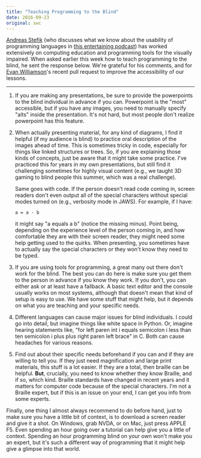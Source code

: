```yaml
---
title: "Teaching Programming to the Blind"
date: 2016-09-23
original: swc
---
```


[Andreas Stefik](https://ramblesblog.files.wordpress.com/2016/05/inpraiseoftweaking.pdf)
(who discusses what we know about the usability of programming languages
in [this entertaining podcast](https://www.functionalgeekery.com/episode-55-andreas-stefik/))
has worked extensively on computing education and programming tools for the visually impaired.
When asked earlier this week how to teach programming to the blind,
he sent the response below.
We're grateful for his comments,
and for [Evan Williamson](https://vivo.nkn.uidaho.edu/vivo/display/n43629)'s
recent pull request
to improve the accessibility of our lessons.

---

1. If you are making any presentations, be sure to provide the
   powerpoints to the blind individual in advance if you
   can. Powerpoint is the "most" accessible, but if you have any
   images, you need to manually specify "alts" inside the
   presentation. It's not hard, but most people don't realize
   powerpoint has this feature.

2. When actually presenting material, for any kind of diagrams, I find
   it helpful (if my audience is blind) to practice oral description
   of the images ahead of time. This is sometimes tricky in code,
   especially for things like linked structures or trees. So, if you
   are explaining those kinds of concepts, just be aware that it might
   take some practice. I've practiced this for years in my own
   presentations, but still find it challenging sometimes for highly
   visual content (e.g., we taught 3D gaming to blind people this
   summer, which was a real challenge).

   Same goes with code. If the person doesn't read code coming in,
   screen readers don't even output all of the special characters
   without special modes turned on (e.g., verbosity mode in JAWS). For
   example, if I have:

   ~~~
   a = a - b
   ~~~

   it might say "a equals a b" (notice the missing minus).  Point
   being, depending on the experience level of the person coming in,
   and how comfortable they are with their screen reader, they might
   need some help getting used to the quirks. When presenting, you
   sometimes have to actually say the special characters or they won't
   know they need to be typed.

3. If you are using tools for programming, a great many out there
   don't work for the blind. The best you can do here is make sure you
   get them to the person in advance if you know they work. If you
   don't, you can either ask or at least have a fallback. A basic text
   editor and the console usually works on most systems, although that
   doesn't mean that kind of setup is easy to use. We have some stuff
   that might help, but it depends on what you are teaching and your
   specific needs.

4. Different languages can cause major issues for blind individuals. I
   could go into detail, but imagine things like white space in
   Python. Or, imagine hearing statements like, "for left paren int i
   equals semicolon i less than ten semicolon i plus plus right paren
   left brace" in C. Both can cause headaches for various reasons.

5. Find out about their specific needs beforehand if you can and if
   they are willing to tell you. If they just need magnification and
   large print materials, this stuff is a lot easier. If they are a
   total, then braille can be helpful. **But**, crucially, you need to
   know whether they know Braille, and if so, which kind. Braille
   standards have changed in recent years and it matters for computer
   code because of the special characters. I'm not a Braille expert,
   but if this is an issue on your end, I can get you info from some
   experts.

Finally, one thing I almost always recommend to do before hand, just
to make sure you have a little bit of context, is to download a screen
reader and give it a shot. On Windows, grab NVDA, or on Mac, just
press APPLE F5. Even spending an hour going over a tutorial can help
give you a little of context. Spending an hour programming blind on
your own won't make you an expert, but it's such a different way of
programming that it might help give a glimpse into that world.
